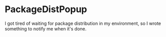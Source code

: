 # PackageDistPopup
I got tired of waiting for package distribution in my environment, so I wrote something to notify me when it's done.
